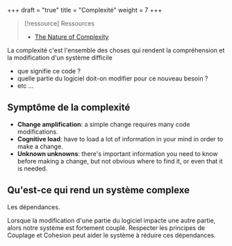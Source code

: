+++
draft = "true"
title = "Complexité"
weight = 7
+++

> [!ressource] Ressources
> - [The Nature of Complexity](https://web.stanford.edu/~ouster/cgi-bin/cs190-winter18/lecture.php?topic=complexity)

La complexité c'est l'ensemble des choses qui rendent la compréhension et la modification d'un système difficile
- que signifie ce code ?
- quelle partie du logiciel doit-on modifier pour ce nouveau besoin ?
- etc ...

## Symptôme de la complexité  

- **Change amplification**: a simple change requires many code modifications.
- **Cognitive load**: have to load a lot of information in your mind in order to make a change.
- **Unknown unknowns**: there's important information you need to know before making a change, but not obvious where to find it, or even that it is needed. 

## Qu'est-ce qui rend un système complexe
Les dépendances. 

Lorsque la modification d'une partie du logiciel impacte une autre partie, alors notre système est fortement couplé. Respecter les principes de Couplage et Cohesion peut aider le système à réduire ces dépendances.
